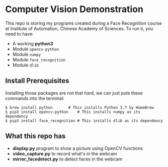 Computer Vision Demonstration
=============================

This repo is storing my programs created during a Face Recognition course at
Institute of Automation, Chinese Academy of Sciences. To run it, you need to
have:

* A working **python3**
* Module `opencv-python`
* Module `numpy`
* Module `face_recognition`
* Module `dlib`

## Install Prerequisites

Installing those packages are not that hard, we can just puts these commands
into the terminal:
```shell
$ brew install python		# This installs Python 3.7 by HomeBrew
$ pip3 install opencv-python	# This installs numpy as its dependency
$ pip3 install face_recognition	# This installs dlib as its dependency
```

## What this repo has

* **display.py** program to show a picture using OpenCV functions
* **video\_capture.py** to record what's in the webcam
* **mirror\_facedetect.py** to detect faces in the webcam
